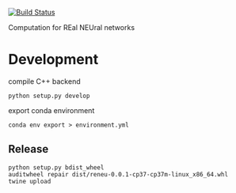 [![Build Status](https://travis-ci.org/jingpengw/reneu.svg?branch=master)](https://travis-ci.org/jingpengw/reneu)

Computation for REal NEUral networks

# Development

compile C++ backend

    python setup.py develop

export conda environment

    conda env export > environment.yml

## Release

```
python setup.py bdist_wheel
auditwheel repair dist/reneu-0.0.1-cp37-cp37m-linux_x86_64.whl
twine upload 
```
